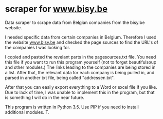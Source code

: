 # scraper for www.bisy.be
Data scraper to scrape data from Belgian companies from the bisy.be website.

I needed specific data from certain companies in Belgium. Therefore I used the website www.bisy.be and checked the page sources to find the URL's of the companies I was looking for.

I copied and pasted the revelant parts in the pagesources.txt file. You need this file if you want to run this program yourself (not to forget beautifulsoup and other modules.) 
The links leading to the companies are being stored in a list. After that, the relevant data for each company is being pulled in, and parsed in another txt file, being called "addressen.txt".

After that you can easily export everything to a Word or excel file if you like. Due to lack of time, I was unable to implement this in the program, but that is something I will do in the near future.

This program is written in Python 3.5. Use PIP if you need to install additional modules.
T.
